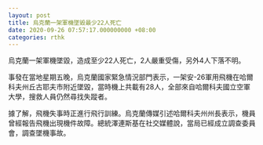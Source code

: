 ```yaml
---
layout: post
title: 烏克蘭一架軍機墜毀最少22人死亡
date: 2020-09-26 07:57:17.000000000 +08:00
categories: rthk
---
```


烏克蘭一架軍機墜毀，造成至少22人死亡，2人嚴重受傷，另外4人下落不明。

事發在當地星期五晚，烏克蘭國家緊急情況部門表示，一架安-26軍用飛機在哈爾科夫州丘古耶夫市附近墜毀，當時機上共載有28人，全部來自哈爾科夫國立空軍大學，搜救人員仍然尋找失蹤者。

據了解，飛機失事時正進行飛行訓練。烏克蘭傳媒引述哈爾科夫州州長表示，機員曾經報告飛機出現機件故障。總統澤連斯基在社交媒體說，當局已經成立調查委員會，調查墜機事故。
